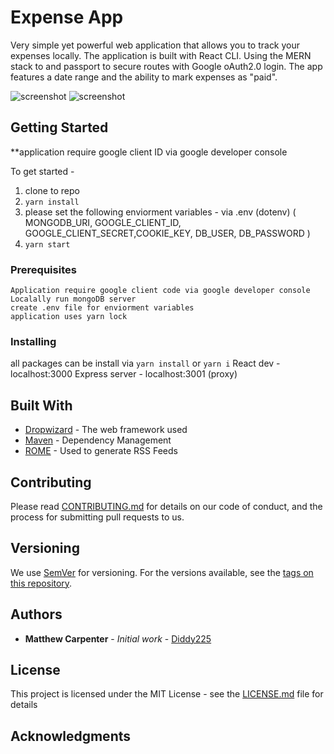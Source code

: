 # Expense App

Very simple yet powerful web application that allows you to track your expenses locally. The application is built with React
CLI. Using the MERN stack to and passport to secure routes with Google oAuth2.0 login. The app features a date range and the
ability to mark expenses as "paid". 

![screenshot](https://ibb.co/pyYbsTx)
![screenshot](https://ibb.co/VYJxRfQ)

## Getting Started
**application require google client ID via google developer console

To get started -
1. clone to repo
2. `yarn install`
3. please set the following enviorment variables - via .env (dotenv)
  ( MONGODB_URI, GOOGLE_CLIENT_ID, GOOGLE_CLIENT_SECRET,COOKIE_KEY, DB_USER, DB_PASSWORD )
4. `yarn start`

### Prerequisites

```
Application require google client code via google developer console
Localally run mongoDB server 
create .env file for enviorment variables
application uses yarn lock
```

### Installing

all packages can be install via `yarn install` or `yarn i`
React dev - localhost:3000
Express server - localhost:3001 (proxy)

## Built With

* [Dropwizard](http://www.dropwizard.io/1.0.2/docs/) - The web framework used
* [Maven](https://maven.apache.org/) - Dependency Management
* [ROME](https://rometools.github.io/rome/) - Used to generate RSS Feeds

## Contributing

Please read [CONTRIBUTING.md](https://gist.github.com/PurpleBooth/b24679402957c63ec426) for details on our code of conduct, and the process for submitting pull requests to us.

## Versioning

We use [SemVer](http://semver.org/) for versioning. For the versions available, see the [tags on this repository](https://github.com/your/project/tags). 

## Authors

* **Matthew Carpenter** - *Initial work* - [Diddy225](https://github.com/diddy225)

## License

This project is licensed under the MIT License - see the [LICENSE.md](LICENSE.md) file for details

## Acknowledgments

